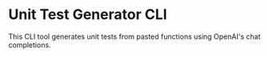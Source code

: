 # Unit Test Generator CLI

This CLI tool generates unit tests from pasted functions using OpenAI's chat completions.